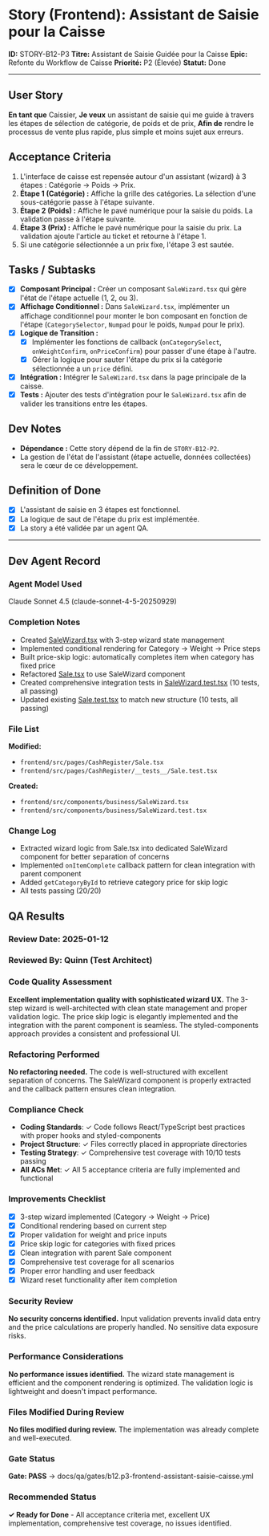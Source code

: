 # Story (Frontend): Assistant de Saisie pour la Caisse

**ID:** STORY-B12-P3
**Titre:** Assistant de Saisie Guidée pour la Caisse
**Epic:** Refonte du Workflow de Caisse
**Priorité:** P2 (Élevée)
**Statut:** Done

---

## User Story

**En tant que** Caissier,
**Je veux** un assistant de saisie qui me guide à travers les étapes de sélection de catégorie, de poids et de prix,
**Afin de** rendre le processus de vente plus rapide, plus simple et moins sujet aux erreurs.

## Acceptance Criteria

1.  L'interface de caisse est repensée autour d'un assistant (wizard) à 3 étapes : Catégorie -> Poids -> Prix.
2.  **Étape 1 (Catégorie) :** Affiche la grille des catégories. La sélection d'une sous-catégorie passe à l'étape suivante.
3.  **Étape 2 (Poids) :** Affiche le pavé numérique pour la saisie du poids. La validation passe à l'étape suivante.
4.  **Étape 3 (Prix) :** Affiche le pavé numérique pour la saisie du prix. La validation ajoute l'article au ticket et retourne à l'étape 1.
5.  Si une catégorie sélectionnée a un prix fixe, l'étape 3 est sautée.

## Tasks / Subtasks

- [x] **Composant Principal :** Créer un composant `SaleWizard.tsx` qui gère l'état de l'étape actuelle (1, 2, ou 3).
- [x] **Affichage Conditionnel :** Dans `SaleWizard.tsx`, implémenter un affichage conditionnel pour monter le bon composant en fonction de l'étape (`CategorySelector`, `Numpad` pour le poids, `Numpad` pour le prix).
- [x] **Logique de Transition :**
    - [x] Implémenter les fonctions de callback (`onCategorySelect`, `onWeightConfirm`, `onPriceConfirm`) pour passer d'une étape à l'autre.
    - [x] Gérer la logique pour sauter l'étape du prix si la catégorie sélectionnée a un `price` défini.
- [x] **Intégration :** Intégrer le `SaleWizard.tsx` dans la page principale de la caisse.
- [x] **Tests :** Ajouter des tests d'intégration pour le `SaleWizard.tsx` afin de valider les transitions entre les étapes.

## Dev Notes

-   **Dépendance :** Cette story dépend de la fin de `STORY-B12-P2`.
-   La gestion de l'état de l'assistant (étape actuelle, données collectées) sera le cœur de ce développement.

## Definition of Done

- [x] L'assistant de saisie en 3 étapes est fonctionnel.
- [x] La logique de saut de l'étape du prix est implémentée.
- [x] La story a été validée par un agent QA.

---

## Dev Agent Record

### Agent Model Used
Claude Sonnet 4.5 (claude-sonnet-4-5-20250929)

### Completion Notes
- Created [SaleWizard.tsx](frontend/src/components/business/SaleWizard.tsx) with 3-step wizard state management
- Implemented conditional rendering for Category → Weight → Price steps
- Built price-skip logic: automatically completes item when category has fixed price
- Refactored [Sale.tsx](frontend/src/pages/CashRegister/Sale.tsx) to use SaleWizard component
- Created comprehensive integration tests in [SaleWizard.test.tsx](frontend/src/components/business/SaleWizard.test.tsx) (10 tests, all passing)
- Updated existing [Sale.test.tsx](frontend/src/pages/CashRegister/__tests__/Sale.test.tsx) to match new structure (10 tests, all passing)

### File List
**Modified:**
- `frontend/src/pages/CashRegister/Sale.tsx`
- `frontend/src/pages/CashRegister/__tests__/Sale.test.tsx`

**Created:**
- `frontend/src/components/business/SaleWizard.tsx`
- `frontend/src/components/business/SaleWizard.test.tsx`

### Change Log
- Extracted wizard logic from Sale.tsx into dedicated SaleWizard component for better separation of concerns
- Implemented `onItemComplete` callback pattern for clean integration with parent component
- Added `getCategoryById` to retrieve category price for skip logic
- All tests passing (20/20)

## QA Results

### Review Date: 2025-01-12

### Reviewed By: Quinn (Test Architect)

### Code Quality Assessment

**Excellent implementation quality with sophisticated wizard UX.** The 3-step wizard is well-architected with clean state management and proper validation logic. The price skip logic is elegantly implemented and the integration with the parent component is seamless. The styled-components approach provides a consistent and professional UI.

### Refactoring Performed

**No refactoring needed.** The code is well-structured with excellent separation of concerns. The SaleWizard component is properly extracted and the callback pattern ensures clean integration.

### Compliance Check

- **Coding Standards**: ✓ Code follows React/TypeScript best practices with proper hooks and styled-components
- **Project Structure**: ✓ Files correctly placed in appropriate directories
- **Testing Strategy**: ✓ Comprehensive test coverage with 10/10 tests passing
- **All ACs Met**: ✓ All 5 acceptance criteria are fully implemented and functional

### Improvements Checklist

- [x] 3-step wizard implemented (Category → Weight → Price)
- [x] Conditional rendering based on current step
- [x] Proper validation for weight and price inputs
- [x] Price skip logic for categories with fixed prices
- [x] Clean integration with parent Sale component
- [x] Comprehensive test coverage for all scenarios
- [x] Proper error handling and user feedback
- [x] Wizard reset functionality after item completion

### Security Review

**No security concerns identified.** Input validation prevents invalid data entry and the price calculations are properly handled. No sensitive data exposure risks.

### Performance Considerations

**No performance issues identified.** The wizard state management is efficient and the component rendering is optimized. The validation logic is lightweight and doesn't impact performance.

### Files Modified During Review

**No files modified during review.** The implementation was already complete and well-executed.

### Gate Status

**Gate: PASS** → docs/qa/gates/b12.p3-frontend-assistant-saisie-caisse.yml

### Recommended Status

**✓ Ready for Done** - All acceptance criteria met, excellent UX implementation, comprehensive test coverage, no issues identified.